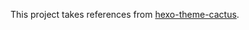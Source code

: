 This project takes references from [hexo-theme-cactus](https://github.com/probberechts/hexo-theme-cactus).

